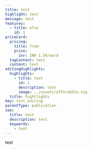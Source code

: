 ```yaml
---
title: test
highlight: test
message: test
features:
  - title: efce
    id: 1
priceCard:
  pricing:
    title: from
    price:
      inr: INR 1.50/word
  tagContent: test
  content: test
editingHighlights:
  highlights:
    - title: test
      id: 1
      description: test
      image: ../assets/affordable.svg
  title: hightlights
key: test_editing
parentType: publication
seo:
  title: test
  description: test
  keywords:
    - test
---
```

test
